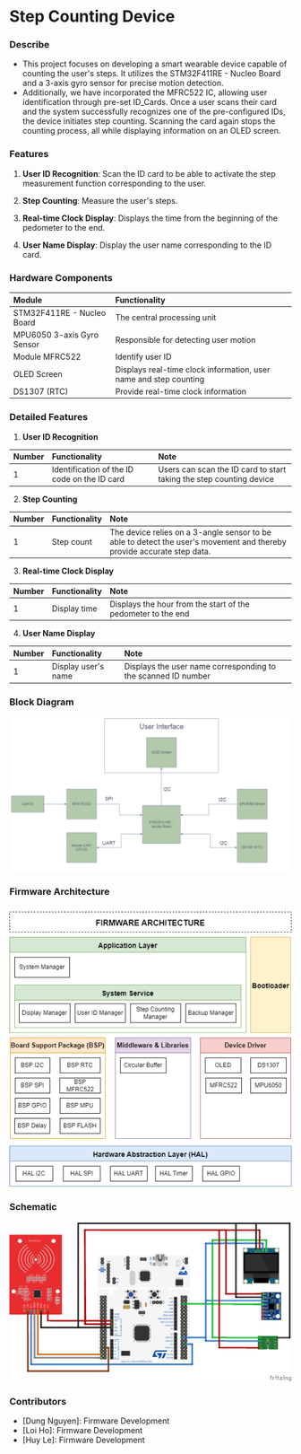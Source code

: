 # Step Counting Device

### Describe

- This project focuses on developing a smart wearable device capable of counting the user's steps. It utilizes the STM32F411RE - Nucleo Board and a 3-axis gyro sensor for precise motion detection. 
- Additionally, we have incorporated the MFRC522 IC, allowing user identification through pre-set ID_Cards. Once a user scans their card and the system successfully recognizes one of the pre-configured IDs, the device initiates step counting. Scanning the card again stops the counting process, all while displaying information on an OLED screen.

### Features

1. **User ID Recognition**: Scan the ID card to be able to activate the step measurement function corresponding to the user.

2. **Step Counting**: Measure the user's steps.

3. **Real-time Clock Display**: Displays the time from the beginning of the pedometer to the end.

4. **User Name Display**: Display the user name corresponding to the ID card.

### Hardware Components

| **Module** | **Functionality** |
|:------|:-----|
| STM32F411RE - Nucleo Board  | The central processing unit|
| MPU6050 3-axis Gyro Sensor   | Responsible for detecting user motion |
| Module MFRC522 | Identify user ID|
| OLED Screen | Displays real-time clock information, user name and step counting |
| DS1307 (RTC) | Provide real-time clock information |

### Detailed Features

1. **User ID Recognition**

| **Number** | **Functionality** | **Note** |
|:------|:-----|:-----|
| 1  | Identification of the ID code on the ID card | Users can scan the ID card to start taking the step counting device | 

2. **Step Counting**

| **Number** | **Functionality** | **Note** |
|:------|:-----|:-----|
| 1  | Step count | The device relies on a 3-angle sensor to be able to detect the user's movement and thereby provide accurate step data. | 

3. **Real-time Clock Display**

| **Number** | **Functionality** | **Note** |
|:------|:-----|:-----|
| 1  | Display time | Displays the hour from the start of the pedometer to the end | 

4. **User Name Display**

| **Number** | **Functionality** | **Note** |
|:------|:-----|:-----|
| 1  | Display user's name | Displays the user name corresponding to the scanned ID number | 

### Block Diagram

![block_diagram](project_document/block_diagram.png)

### Firmware Architecture

![firmware_architecture](project_document/fw_architecture.png)

### Schematic

![schematic](project_document/schematic.png)

### Contributors

- [Dung Nguyen]: Firmware Development
- [Loi Ho]: Firmware Development
- [Huy Le]: Firmware Development
